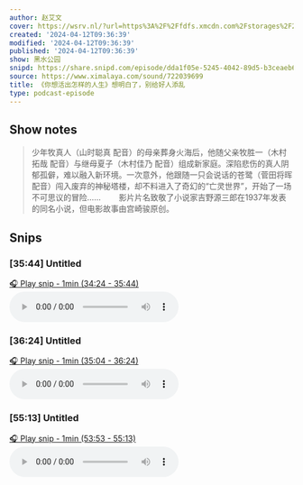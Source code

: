 ```yaml
---
author: 赵艾文
cover: https://wsrv.nl/?url=https%3A%2F%2Ffdfs.xmcdn.com%2Fstorages%2F2e29-audiofreehighqps%2F36%2F40%2FGKwRIW4H_rnAAAPy2AIJ6MR9.jpeg&w=200&h=200
created: '2024-04-12T09:36:39'
modified: '2024-04-12T09:36:39'
published: '2024-04-12T09:36:39'
show: 黑水公园
snipd: https://share.snipd.com/episode/dda1f05e-5245-4042-89d5-b3ceaeb6a1d9
source: https://www.ximalaya.com/sound/722039699
title: 《你想活出怎样的人生》想明白了，别给好人添乱
type: podcast-episode
---
```



## Show notes
> 少年牧真人（山时聪真 配音）的母亲葬身火海后，他随父亲牧胜一（木村拓哉 配音）与继母夏子（木村佳乃 配音）组成新家庭。深陷悲伤的真人阴郁孤僻，难以融入新环境。一次意外，他跟随一只会说话的苍鹭（菅田将晖 配音）闯入废弃的神秘塔楼，却不料进入了奇幻的“亡灵世界”，开始了一场不可思议的冒险……   　　影片片名致敬了小说家吉野源三郎在1937年发表的同名小说，但电影故事由宫崎骏原创。

## Snips
### [35:44] Untitled
[🎧 Play snip - 1min️ (34:24 - 35:44)](https://share.snipd.com/snip/61dc2e15-63ff-4b0c-919b-3228aca9729e)
<audio controls> <source src="https://jt.ximalaya.com//GKwRINsJ7bp3Af5v1gLE-wx7-aacv2-48K.m4a?channel=rss&album_id=3558668&track_id=722039699&uid=40763963&jt=https://aod.cos.tx.xmcdn.com/storages/8777-audiofreehighqps/64/8B/GKwRINsJ7bp3Af5v1gLE-wx7-aacv2-48K.m4a#t=34:24,35:44"> </audio>
### [36:24] Untitled
[🎧 Play snip - 1min️ (35:04 - 36:24)](https://share.snipd.com/snip/0914451e-8708-4d9b-91c0-84cefc977e95)
<audio controls> <source src="https://jt.ximalaya.com//GKwRINsJ7bp3Af5v1gLE-wx7-aacv2-48K.m4a?channel=rss&album_id=3558668&track_id=722039699&uid=40763963&jt=https://aod.cos.tx.xmcdn.com/storages/8777-audiofreehighqps/64/8B/GKwRINsJ7bp3Af5v1gLE-wx7-aacv2-48K.m4a#t=35:04,36:24"> </audio>
### [55:13] Untitled
[🎧 Play snip - 1min️ (53:53 - 55:13)](https://share.snipd.com/snip/f598c2cf-200c-48f9-bed0-3d881ca00e6e)
<audio controls> <source src="https://jt.ximalaya.com//GKwRINsJ7bp3Af5v1gLE-wx7-aacv2-48K.m4a?channel=rss&album_id=3558668&track_id=722039699&uid=40763963&jt=https://aod.cos.tx.xmcdn.com/storages/8777-audiofreehighqps/64/8B/GKwRINsJ7bp3Af5v1gLE-wx7-aacv2-48K.m4a#t=53:53,55:13"> </audio>
